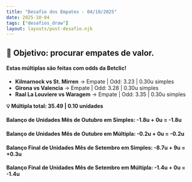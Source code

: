 ```yaml
---
title: "Desafio dos Empates - 04/10/2025"
date: 2025-10-04
tags: ["desafios_draw"]
layout: layouts/post-desafio.njk
---
```


## 🎯 Objetivo: procurar empates de valor. 

#### Estas múltiplas são feitas com odds da Betclic!

- **Kilmarnock vs St. Mirren** → Empate | Odd: 3.23 | 0.30u simples 
- **Girona vs Valencia** → Empate | Odd: 3.28 | 0.30u simples 
- **Raal La Louviere vs Waragem** → Empate | Odd: 3.35 | 0.30u simples 

**💡 Múltipla total: 35.49 | 0.10 unidades** 

#### Balanço de Unidades Mês de Outubro em Simples: -1.8u + 0u = -1.8u
#### Balanço de Unidades Mês de Outubro em Múltipla: -0.2u + 0u = -0.2u

#### Balanço Final de Unidades Mês de Setembro em Simples: -8.7u + 9u = +0.3u
#### Balanço Final de Unidades Mês de Setembro em Múltipla: -1.4u + 0u = -1.4u
